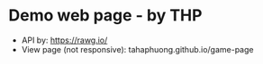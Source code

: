 # Demo web page - by THP

- API by: https://rawg.io/
- View page (not responsive): tahaphuong.github.io/game-page
